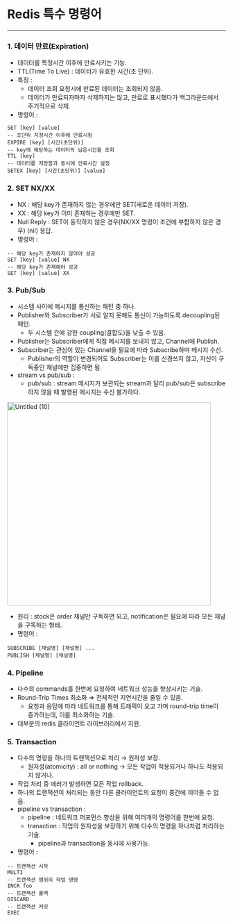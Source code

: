 # Redis 특수 명령어

---

### 1. 데이터 만료(Expiration)

- 데이터를 특정시간 이후에 만료시키는 기능.
- TTL(Time To Live) : 데이터가 유효한 시간(초 단위).
- 특징 :
    - 데이터 조회 요청시에 만료된 데이터는 조회되지 않음.
    - 데이터가 만료되자마자 삭제하지는 않고, 만료로 표시했다가 백그라운드에서 주기적으로 삭제.
- 명령어 :

```redis
SET [key] [value]
-- 초단위 지정시간 이후에 만료시킴
EXPIRE [key] [시간(초단위)]
-- key에 해당하는 데이터의 남은시간을 조회
TTL [key]
-- 데이터를 저장함과 동시에 만료시간 설정
SETEX [key] [시간(초단위)] [value]
```

### 2. SET NX/XX

- NX : 해당 key가 존재하지 않는 경우에만 SET(새로운 데이터 저장).
- XX : 해당 key가 이미 존재하는 경우에만 SET.
- Null Reply : SET이 동작하지 않은 경우(NX/XX 명령이 조건에 부합하지 않은 경우) (nil) 응답.
- 명령어 :

```redis
-- 해당 key가 존재하지 않아야 성공
SET [key] [value] NX
-- 해당 key가 존재해야 성공
SET [key] [value] XX
```

### 3. Pub/Sub

- 시스템 사이에 메시지를 통신하는 패턴 중 하나.
- Publisher와 Subscriber가 서로 알지 못해도 통신이 가능하도록 decoupling된 패턴.
    - 두 시스템 간에 강한 coupling(결합도)을 낮출 수 있음.
- Publisher는 Subscriber에게 직접 메시지를 보내지 않고, Channel에 Publish.
- Subscriber는 관심이 있는 Channel을 필요에 따라 Subscribe하며 메시지 수신.
    - Publisher의 역할이 변경되어도 Subscriber는 이를 신경쓰지 않고, 자신이 구독중인 채널에만 집중하면 됨.
- stream vs pub/sub :
    - pub/sub : stream 메시지가 보관되는 stream과 달리 pub/sub은 subscribe하지 않을 때 발행된 메시지는 수신 불가하다.

<img width="469" alt="Untitled (10)" src="https://github.com/hgene0929/hgene0929/assets/90823532/d61f890d-bee6-476a-9101-976575a5cc70">

- 원리 : stock은 order 채널만 구독하면 되고, notification은 필요에 따라 모든 채널을 구독하는 형태.
- 명령어 :

```redis
SUBSCRIBE [채널명] [채널명] ...
PUBLISH [채널명] [채널명]
```

### 4. Pipeline

- 다수의 commands를 한번에 요청하여 네트워크 성능을 향상시키는 기술.
- Round-Trip Times 최소화 ⇒ 전체적인 지연시간을 줄일 수 있음.
    - 요청과 응답에 따라 네트워크를 통해 트래픽이 오고 가며 round-trip time이 증가하는데, 이를 최소화하는 기술.
- 대부분의 redis 클라이언트 라이브러리에서 지원.

### 5. Transaction

- 다수의 명령을 하나의 트랜잭션으로 처리 → 원자성 보장.
    - 원자성(atomicity) : all or nothing → 모든 작업이 적용되거나 하나도 적용되지 않거나.
- 작업 처리 중 에러가 발생하면 모든 작업 rollback.
- 하나의 트랜잭션이 처리되는 동안 다른 클라이언트의 요청이 중간에 끼어들 수 없음.
- pipeline vs transaction :
    - pipeline : 네트워크 퍼포먼스 향상을 위해 여러개의 명령어를 한번에 요청.
    - tranaction : 작업의 원자성을 보장하기 위해 다수의 명령을 하나처럼 처리하는 기술.
        - pipeline과 transaction을 동시에 사용가능.
- 명령어 :

```redis
-- 트랜잭션 시작
MULTI
-- 트랜잭션 범위의 작업 명령
INCR foo
-- 트랜잭션 롤백
DISCARD
-- 트랜잭션 커밋
EXEC
```
